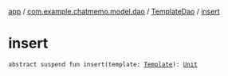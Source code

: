 [app](../../index.md) / [com.example.chatmemo.model.dao](../index.md) / [TemplateDao](index.md) / [insert](./insert.md)

# insert

`abstract suspend fun insert(template: `[`Template`](../../com.example.chatmemo.model.entity/-template/index.md)`): `[`Unit`](https://kotlinlang.org/api/latest/jvm/stdlib/kotlin/-unit/index.html)